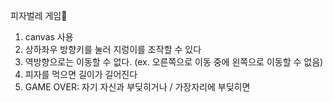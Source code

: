 피자벌레 게임🐛
1. canvas 사용
2. 상하좌우 방향키를 눌러 지렁이를 조작할 수 있다
3. 역방향으로는 이동할 수 없다. (ex. 오른쪽으로 이동 중에 왼쪽으로 이동할 수 없음)
4. 피자를 먹으면 길이가 길어진다
5. GAME OVER: 자기 자신과 부딪히거나 / 가장자리에 부딪히면
